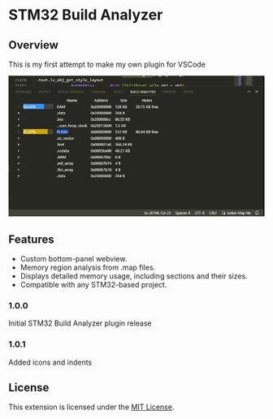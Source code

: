 # STM32 Build Analyzer

## Overview

This is my first attempt to make my own plugin for VSCode

![Main view](images/1.JPG)

## Features

* Custom bottom-panel webview.
* Memory region analysis from .map files.
* Displays detailed memory usage, including sections and their sizes.
* Compatible with any STM32-based project.


### 1.0.0

Initial STM32 Build Analyzer plugin release

### 1.0.1

Added icons and indents

## License

This extension is licensed under the [MIT License](LICENSE).